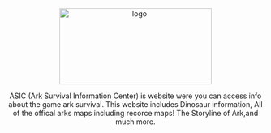 
<div align="center">
  <img src="https://github.com/user-attachments/assets/0617047f-8770-4dc4-991c-c27c76f3f0f4" alt="logo" width="300" height="150">
</div>
<p align="center"> ASIC (Ark Survival Information Center) is website were you can access info about the game ark survival. This website includes Dinosaur information, All of the offical arks maps including recorce  maps! The Storyline of Ark,and much more. </p>




                                            




